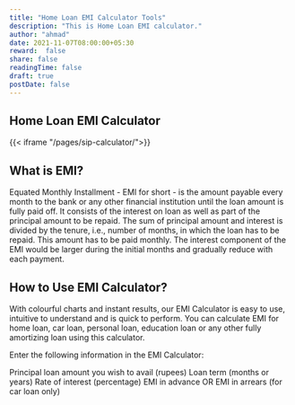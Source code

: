 ```yaml
---
title: "Home Loan EMI Calculator Tools"
description: "This is Home Loan EMI calculator."
author: "ahmad"
date: 2021-11-07T08:00:00+05:30
reward:  false
share: false
readingTime: false
draft: true
postDate: false
---
```


## Home Loan EMI Calculator


{{< iframe "/pages/sip-calculator/">}}

## What is EMI?
Equated Monthly Installment - EMI for short - is the amount payable every month to the bank or any other financial institution until the loan amount is fully paid off. It consists of the interest on loan as well as part of the principal amount to be repaid. The sum of principal amount and interest is divided by the tenure, i.e., number of months, in which the loan has to be repaid. This amount has to be paid monthly. The interest component of the EMI would be larger during the initial months and gradually reduce with each payment. 

## How to Use EMI Calculator?
With colourful charts and instant results, our EMI Calculator is easy to use, intuitive to understand and is quick to perform. You can calculate EMI for home loan, car loan, personal loan, education loan or any other fully amortizing loan using this calculator.

Enter the following information in the EMI Calculator:

Principal loan amount you wish to avail (rupees)
Loan term (months or years)
Rate of interest (percentage)
EMI in advance OR EMI in arrears (for car loan only)








